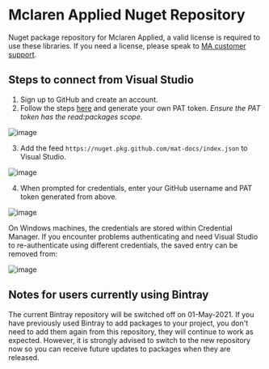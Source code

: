 # Mclaren Applied Nuget Repository

Nuget package repository for Mclaren Applied, a valid license is required to use these libraries. If you need a license, please speak to [MA customer support](https://mclarenappliedtechnologies.zendesk.com/hc/en-us/categories/360000363854-ATLAS-and-SQLRace).

## Steps to connect from Visual Studio

1. Sign up to GitHub and create an account.
2. Follow the steps [here](https://docs.github.com/en/github/authenticating-to-github/creating-a-personal-access-token) and generate your own PAT token. _Ensure the PAT token has the read:packages scope._

![image](https://user-images.githubusercontent.com/71443454/114562252-3d102e80-9c66-11eb-9774-3b93ea551a0d.png)

3. Add the feed `https://nuget.pkg.github.com/mat-docs/index.json` to Visual Studio.

![image](https://user-images.githubusercontent.com/71443454/114560865-fa018b80-9c64-11eb-80bd-0d9e9f42bb79.png)

4. When prompted for credentials, enter your GitHub username and PAT token generated from above.

![image](https://user-images.githubusercontent.com/71443454/114561355-68464e00-9c65-11eb-8125-30be5ff038c9.png)

On Windows machines, the credentials are stored within Credential Manager. If you encounter problems authenticating and need Visual Studio to re-authenticate using different credentials, the saved entry can be removed from:

![image](https://user-images.githubusercontent.com/71443454/115026664-ad16f280-9eba-11eb-96ab-9d41004c645f.png)

## Notes for users currently using Bintray

The current Bintray repository will be switched off on 01-May-2021. If you have previously used Bintray to add packages to your project, you don't need to add them again from this repository, they will continue to work as expected. However, it is strongly advised to switch to the new repository now so you can receive future updates to packages when they are released.



